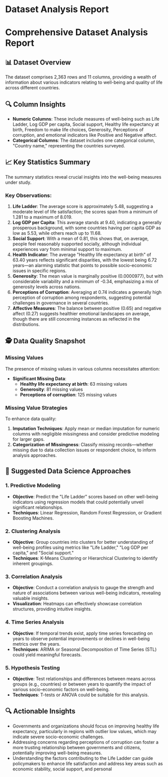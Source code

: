 # Dataset Analysis Report

# Comprehensive Dataset Analysis Report

## 📊 Dataset Overview
The dataset comprises 2,363 rows and 11 columns, providing a wealth of information about various indicators relating to well-being and quality of life across different countries.

## 🔍 Column Insights
- **Numeric Columns**: These include measures of well-being such as Life Ladder, Log GDP per capita, Social support, Healthy life expectancy at birth, Freedom to make life choices, Generosity, Perceptions of corruption, and emotional indicators like Positive and Negative affect.
- **Categorical Columns**: The dataset includes one categorical column, "Country name," representing the countries surveyed.

## 📈 Key Statistics Summary
The summary statistics reveal crucial insights into the well-being measures under study. 

### Key Observations:
1. **Life Ladder**: The average score is approximately 5.48, suggesting a moderate level of life satisfaction; the scores span from a minimum of 1.281 to a maximum of 8.019.
2. **Log GDP per Capita**: This average stands at 9.40, indicating a generally prosperous background, with some countries having per capita GDP as low as 5.53, while others reach up to 11.68.
3. **Social Support**: With a mean of 0.81, this shows that, on average, people feel reasonably supported socially, although individual experiences vary from minimal support to maximum.
4. **Health Indicator**: The average "Healthy life expectancy at birth" of 63.40 years reflects significant disparities, with the lowest being 6.72 years—an alarming statistic that points to possible socio-economic issues in specific regions.
5. **Generosity**: The mean value is marginally positive (0.0000977), but with considerable variability and a minimum of -0.34, emphasizing a mix of generosity levels across nations.
6. **Perceptions of Corruption**: Averaging at 0.74 indicates a generally high perception of corruption among respondents, suggesting potential challenges in governance in several countries.
7. **Affective Measures**: The balance between positive (0.65) and negative affect (0.27) suggests healthier emotional landscapes on average, though there are still concerning instances as reflected in the distributions.

## 🕵️ Data Quality Snapshot
### Missing Values
The presence of missing values in various columns necessitates attention:

- **Significant Missing Data**:
  - **Healthy life expectancy at birth**: 63 missing values
  - **Generosity**: 81 missing values
  - **Perceptions of corruption**: 125 missing values

### Missing Value Strategies
To enhance data quality:
1. **Imputation Techniques**: Apply mean or median imputation for numeric columns with negligible missingness and consider predictive modeling for larger gaps.
2. **Categorization of Missingness**: Classify missing records—whether missing due to data collection issues or respondent choice, to inform analysis approaches.

## 🚀 Suggested Data Science Approaches

### 1. Predictive Modeling
- **Objective**: Predict the "Life Ladder" scores based on other well-being indicators using regression models that could potentially unveil significant relationships.
- **Techniques**: Linear Regression, Random Forest Regression, or Gradient Boosting Machines.

### 2. Clustering Analysis
- **Objective**: Group countries into clusters for better understanding of well-being profiles using metrics like "Life Ladder," "Log GDP per capita," and "Social support."
- **Techniques**: K-Means Clustering or Hierarchical Clustering to identify inherent groupings.

### 3. Correlation Analysis
- **Objective**: Conduct a correlation analysis to gauge the strength and nature of associations between various well-being indicators, revealing valuable insights.
- **Visualization**: Heatmaps can effectively showcase correlation structures, providing intuitive insights.

### 4. Time Series Analysis
- **Objective**: If temporal trends exist, apply time series forecasting on years to observe potential improvements or declines in well-being metrics over the years.
- **Techniques**: ARIMA or Seasonal Decomposition of Time Series (STL) could yield meaningful forecasts.

### 5. Hypothesis Testing
- **Objective**: Test relationships and differences between means across groups (e.g., countries) or between years to quantify the impact of various socio-economic factors on well-being.
- **Techniques**: T-tests or ANOVA could be suitable for this analysis.

## 🔍 Actionable Insights
- Governments and organizations should focus on improving healthy life expectancy, particularly in regions with outlier low values, which may indicate severe socio-economic challenges.
- Addressing concerns regarding perceptions of corruption can foster a more trusting relationship between governments and citizens, potentially improving well-being measures.
- Understanding the factors contributing to the Life Ladder can guide policymakers to enhance life satisfaction and address key areas such as economic stability, social support, and personal
